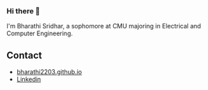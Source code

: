 ### Hi there 👋

I'm Bharathi Sridhar, a sophomore at CMU majoring in Electrical and Computer Engineering. 


## Contact
- [bharathi2203.github.io](https://bharathi2203.github.io/)
- [Linkedin](https://www.linkedin.com/in/b-sridhar)
